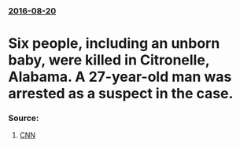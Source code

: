 ### [2016-08-20](/news/2016/08/20/index.md)

#  Six people, including an unborn baby, were killed in Citronelle, Alabama. A 27-year-old man was arrested as a suspect in the case. 




### Source:

1. [CNN](http://www.cnn.com/2016/08/21/us/alabama-citronelle-killings-baby-survives/index.html)
